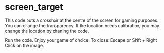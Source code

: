 # screen_target
This code puts a crosshair at the centre of the screen for gaming purposes.
You can change the transparency. 
If the location needs calibration, you may change the location by chaning the code. 

Run the code. Enjoy your game of choice. 
To close: Escape or Shift + Right Click on the image.
